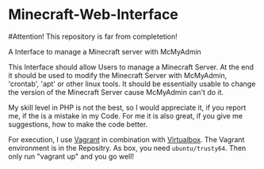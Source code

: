 # Minecraft-Web-Interface
#Attention! This repository is far from completetion! 

A Interface to manage a Minecraft server with McMyAdmin

This Interface should allow Users to manage a Minecraft Server.
At the end it should be used to modify the Minecraft Server with McMyAdmin, 'crontab', 'apt' or other linux tools. It should be essentially usable to change the version of the Minecraft Server cause McMyAdmin can't do it.

My skill level in PHP is not the best, so I would appreciate it, if you report me, if the is a mistake in my Code. For me it is also great, if you give me suggestions, how to make the code better.

For execution, I use <a href="https://www.vagrantup.com">Vagrant</a> in combination with <a href="http://www.virtualbox.org">Virtualbox<a/>. The Vagrant environment is in the Repositry. As box, you need <code>ubuntu/trusty64</code>. Then only run "vagrant up" and you go well!

